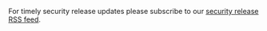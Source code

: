 For timely security release updates please subscribe to our [security release RSS feed](/security-releases.xml).